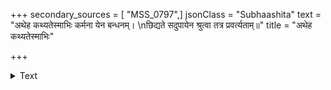 +++
secondary_sources = [ "MSS_0797",]
jsonClass = "Subhaashita"
text = "अथेह कथ्यतेस्माभिः कर्मना येन बन्धनम्।  \nछिद्यते सदुपायेन श्रुत्वा तत्र प्रवर्त्यताम्॥"
title = "अथेह कथ्यतेस्माभिः"

+++

<details><summary>Text</summary>

अथेह कथ्यतेस्माभिः कर्मना येन बन्धनम्।  
छिद्यते सदुपायेन श्रुत्वा तत्र प्रवर्त्यताम्॥
</details>
